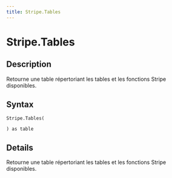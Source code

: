 ```yaml
---
title: Stripe.Tables
---
```


# Stripe.Tables


## Description

Retourne une table répertoriant les tables et les fonctions Stripe disponibles.


## Syntax

```powerquery
Stripe.Tables(

) as table
```


## Details

Retourne une table répertoriant les tables et les fonctions Stripe disponibles.


